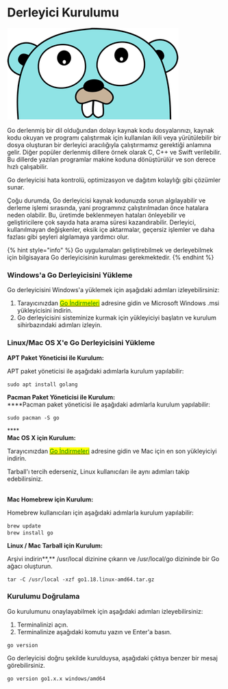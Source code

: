 # Derleyici Kurulumu

![](<../.gitbook/assets/image (7).png>)

Go derlenmiş bir dil olduğundan dolayı kaynak kodu dosyalarınızı, kaynak kodu okuyan ve programı çalıştırmak için kullanılan ikili veya yürütülebilir bir dosya oluşturan bir derleyici aracılığıyla çalıştırmamız gerektiği anlamına gelir. Diğer popüler derlenmiş dillere örnek olarak C, C++ ve Swift verilebilir. Bu dillerde yazılan programlar makine koduna dönüştürülür ve son derece hızlı çalışabilir.

Go derleyicisi hata kontrolü, optimizasyon ve dağıtım kolaylığı gibi çözümler sunar.

Çoğu durumda, Go derleyicisi kaynak kodunuzda sorun algılayabilir ve derleme işlemi sırasında, yani programınız çalıştırılmadan önce hatalara neden olabilir. Bu, üretimde beklenmeyen hataları önleyebilir ve geliştiricilere çok sayıda hata arama süresi kazandırabilir. Derleyici, kullanılmayan değişkenler, eksik içe aktarmalar, geçersiz işlemler ve daha fazlası gibi şeyleri algılamaya yardımcı olur.

{% hint style="info" %}
Go uygulamaları geliştirebilmek ve derleyebilmek için bilgisayara Go derleyicisinin kurulması gerekmektedir.
{% endhint %}

### Windows'a Go Derleyicisini Yükleme

Go derleyicisini Windows'a yüklemek için aşağıdaki adımları izleyebilirsiniz:

1. Tarayıcınızdan [<mark style="color:green;">Go İndirmeleri</mark>](https://go.dev/dl/) adresine gidin ve Microsoft Windows .msi yükleyicisini indirin.
2. Go derleyicisini sisteminize kurmak için yükleyiciyi başlatın ve kurulum sihirbazındaki adımları izleyin.

### Linux/Mac OS X'e Go Derleyicisini Yükleme

**APT Paket Yöneticisi ile Kurulum:**

APT paket yöneticisi ile aşağıdaki adımlarla kurulum yapılabilir:

```
sudo apt install golang
```

**Pacman Paket Yöneticisi ile Kurulum:**\
****Pacman paket yöneticisi ile aşağıdaki adımlarla kurulum yapılabilir:

```
sudo pacman -S go
```

****\
**Mac OS X için Kurulum:**

Tarayıcınızdan [<mark style="color:green;">Go İndirmeleri</mark>](https://go.dev/dl/) adresine gidin ve Mac için en son yükleyiciyi indirin.

Tarball'ı tercih ederseniz, Linux kullanıcıları ile aynı adımları takip edebilirsiniz.

\
**Mac Homebrew için Kurulum:**

Homebrew kullanıcıları için aşağıdaki adımlarla kurulum yapılabilir:

```
brew update
brew install go
```

**Linux / Mac Tarball için Kurulum:**

Arşivi indirin**,** /usr/local dizinine çıkarın ve /usr/local/go dizininde bir Go ağacı oluşturun.

```
tar -C /usr/local -xzf go1.18.linux-amd64.tar.gz
```

### Kurulumu Doğrulama

Go kurulumunu onaylayabilmek için aşağıdaki adımları izleyebilirsiniz:

1. Terminalinizi açın.
2. Terminalinize aşağıdaki komutu yazın ve Enter'a basın.

```
go version
```

Go derleyicisi doğru şekilde kurulduysa, aşağıdaki çıktıya benzer bir mesaj görebilirsiniz.

```
go version go1.x.x windows/amd64
```

### &#x20;

